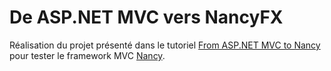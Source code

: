 # De ASP.NET MVC vers NancyFX

Réalisation du projet présenté dans le tutoriel [From ASP.NET MVC to Nancy](http://jhovgaard.net/from-aspnet-mvc-to-nancy-part-1)
pour tester le framework MVC [Nancy](http://www.nancyfx.org/).
